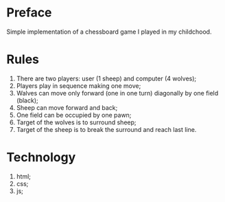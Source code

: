 # Preface
Simple implementation of a chessboard game I played in my childchood.
# Rules
1. There are two players: user (1 sheep) and computer (4 wolves);
1. Players play in sequence making one move;
1. Walves can move only forward (one in one turn) diagonally by one field (black);
1. Sheep can move forward and back;
1. One field can be occupied by one pawn;
1. Target of the wolves is to surround sheep;
1. Target of the sheep is to break the surround and reach last line.
# Technology
1. html;
1. css;
1. js;
